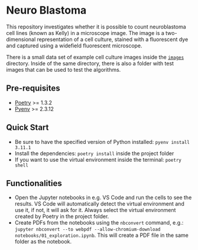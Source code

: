 # Neuro Blastoma

This repository investigates whether it is possible to count neuroblastoma cell lines (known as Kelly) in a microscope image. The image is a two-dimensional representation of a cell culture, stained with a fluorescent dye and captured using a widefield fluorescent microscope.

There is a small data set of example cell culture images inside the [`images`](./images/) directory. Inside of the same directory, there is also a folder with test images that can be used to test the algorithms.

## Pre-requisites

- [Poetry](https://python-poetry.org/docs/#installation) >= 1.3.2
- [Pyenv](https://github.com/pyenv/pyenv#installation) >= 2.3.12

## Quick Start

- Be sure to have the specified version of Python installed: `pyenv install 3.11.1`
- Install the dependencies: `poetry install` inside the project folder
- If you want to use the virtual environment inside the terminal: `poetry shell`

## Functionalities

- Open the Jupyter notebooks in e.g. VS Code and run the cells to see the results. VS Code will automatically detect the virtual environment and use it, if not, it will ask for it. Always select the virtual environment created by Poetry in the project folder.
- Create PDFs from the notebooks using the `nbconvert` command, e.g.: `jupyter nbconvert --to webpdf --allow-chromium-download notebooks/01_exploration.ipynb`. This will create a PDF file in the same folder as the notebook.
